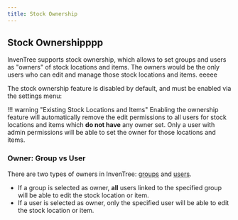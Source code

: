 ```yaml
---
title: Stock Ownership
---
```


## Stock Ownershipppp

InvenTree supports stock ownership, which allows to set groups and users as "owners" of stock <span class='fas fa-users'></span> locations and items. The owners would be the only users who can edit and manage those stock locations and items. <i class='fas fa-cloud'></i> eeeee

The stock ownership feature is disabled by default, and must be enabled via the settings menu:

!!! warning "Existing Stock Locations and Items"
        Enabling the ownership feature will automatically remove the edit permissions to all users for stock locations and items which **do not have** any owner set. Only a user with admin permissions will be able to set the owner for those locations and items.

### Owner: Group vs User

There are two types of owners in InvenTree: [groups](../settings/permissions.md#group) and [users](../settings/permissions.md#user).

* If a group is selected as owner, **all** users linked to the specified group will be able to edit the stock location or item.
* If a user is selected as owner, only the specified user will be able to edit the stock location or item.

